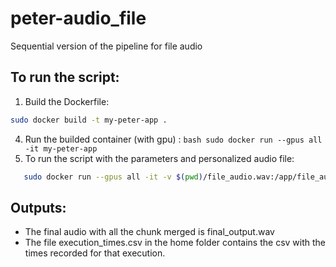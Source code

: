 # peter-audio_file
Sequential version of the pipeline for file audio 


## To run the script:
1. Build the Dockerfile:
```bash
sudo docker build -t my-peter-app .
```
4. Run the builded container (with gpu) :  ```bash sudo docker run --gpus all -it my-peter-app ```
5. To run the script with the parameters and personalized audio file:  
```bash
   sudo docker run --gpus all -it -v $(pwd)/file_audio.wav:/app/file_audio.wav my-peter-app --audio_file /app/audio_en.wav --src en --trg fr --chunk_duration 5
```
 

## Outputs:
- The final audio with all the chunk merged is final_output.wav
- The file execution_times.csv in the home folder contains the csv with the times recorded for that execution.

